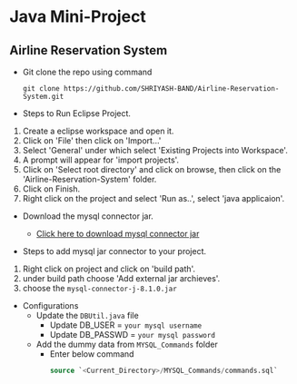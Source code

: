 # Java Mini-Project
## Airline Reservation System

- Git clone the repo using command 
    ```shell
    git clone https://github.com/SHRIYASH-BAND/Airline-Reservation-System.git
    ```

- Steps to Run Eclipse Project.
1. Create a eclipse workspace and open it.
2. Click on 'File' then click on 'Import...'
3. Select 'General' under which select 'Existing Projects into Workspace'.
4. A prompt will appear for 'import projects'.
5. Click on 'Select root directory' and click on browse, then click on the 'Airline-Reservation-System' folder.
6. Click on Finish.
7. Right click on the project and select 'Run as..', select 'java applicaion'.


- Download the mysql connector jar.
    - [Click here to download mysql connector jar](https://mvnrepository.com/artifact/com.mysql/mysql-connector-j/8.1.0)

- Steps to add mysql jar connector to your project.
1. Right click on project and click on 'build path'.
2. under build path choose 'Add external jar archieves'.
3. choose the `mysql-connector-j-8.1.0.jar`

- Configurations
    - Update the `DBUtil.java` file 
        - Update DB_USER = `your mysql username`
        - Update DB_PASSWD = `your mysql password`
    - Add the dummy data from `MYSQL_Commands` folder
        - Enter below command 
            ```sql
            source `<Current_Directory>/MYSQL_Commands/commands.sql`
            ```
